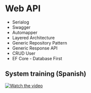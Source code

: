 # Web API

 - Serialog
 - Swagger
 - Automapper
 - Layered Architecture
 - Generic Repository Pattern
 - Generic Response API
 - CRUD User
 - EF Core - Database First

## System training (Spanish)

[![Watch the video](https://i.vimeocdn.com/video/735872057.jpg)](https://vimeo.com/298007296)
